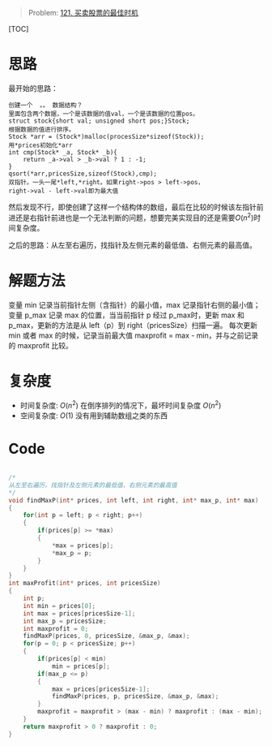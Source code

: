 > Problem: [121. 买卖股票的最佳时机](https://leetcode.cn/problems/best-time-to-buy-and-sell-stock/description/)

[TOC]

# 思路
最开始的思路：
```
创建一个  。。 数据结构？
里面包含两个数据，一个是该数据的值val，一个是该数据的位置pos。
struct stock{short val; unsigned short pos;}Stock;
根据数据的值进行排序。
Stock *arr = (Stock*)malloc(procesSize*sizeof(Stock));
用*prices初始化*arr
int cmp(Stock* _a, Stock* _b){
    return _a->val > _b->val ? 1 : -1;
}
qsort(*arr,pricesSize,sizeof(Stock),cmp);
双指针。一头一尾*left,*right。如果right->pos > left->pos，
right->val - left->val即为最大值
```
然后发现不行，即使创建了这样一个结构体的数组，最后在比较的时候该左指针前进还是右指针前进也是一个无法判断的问题，想要完美实现目的还是需要$O(n^2)$时间复杂度。

之后的思路：从左至右遍历，找指针及左侧元素的最低值、右侧元素的最高值。

# 解题方法
变量 min 记录当前指针左侧（含指针）的最小值，max 记录指针右侧的最小值；
变量 p_max 记录 max 的位置，当当前指针 p 经过 p_max时，更新 max 和 p_max，更新的方法是从 left（p）到 right（pricesSize）扫描一遍。
每次更新 min 或者 max 的时候，记录当前最大值 maxprofit = max - min，并与之前记录的 maxprofit 比较。
# 复杂度
- 时间复杂度: 
 $O(n^2)$
在倒序排列的情况下，最坏时间复杂度 $O(n^2)$
- 空间复杂度: 
 $O(1)$
没有用到辅助数组之类的东西
# Code
```C []

/*
从左至右遍历，找指针及左侧元素的最低值、右侧元素的最高值
*/
void findMaxP(int* prices, int left, int right, int* max_p, int* max)
{
    for(int p = left; p < right; p++)
    {
        if(prices[p] >= *max)
        {
            *max = prices[p];
            *max_p = p;
        }
    }
}
int maxProfit(int* prices, int pricesSize)
{
    int p;
    int min = prices[0];
    int max = prices[pricesSize-1];
    int max_p = pricesSize;
    int maxprofit = 0;
    findMaxP(prices, 0, pricesSize, &max_p, &max);
    for(p = 0; p < pricesSize; p++)
    {
        if(prices[p] < min)
            min = prices[p];
        if(max_p <= p)
        {
            max = prices[pricesSize-1];
            findMaxP(prices, p, pricesSize, &max_p, &max);
        }
        maxprofit = maxprofit > (max - min) ? maxprofit : (max - min);
    }
    return maxprofit > 0 ? maxprofit : 0;
}
```
